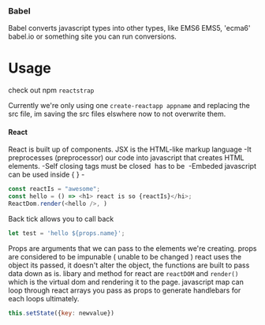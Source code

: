 ### Babel
Babel converts javascript types into other types, like EMS6 EMS5, 'ecma6'
babel.io or something site you can run conversions.
# Usage

check out npm `reactstrap`

Currently we're only using one `create-reactapp appname`
and replacing the src file, im saving the src files elswhere now to not overwrite them. 

#### React 
React is built up of components.
JSX is the HTML-like markup language 
    -It preprocesses (preprocessor) our code into javascript that creates HTML elements. 
    -Self closing tags must be closed <img> has to be <img/>
    -Embeded javascript can be used inside { }
    -
```js
const reactIs = "awesome";
const hello = () => <h1> react is so {reactIs}</hi>;
ReactDom.render(<hello />, )
```

Back tick allows you to call back 

```js
let test = 'hello ${props.name}';
```


Props are arguments that we can pass to the elements we're creating.
props are considered to be impunable ( unable to be changed )
react uses the object its passed, it doesn't alter the object,
the functions are built to pass data down as is. 
libary and method for react are `reactDOM` and `render()`
which is the virtual dom and rendering it to the page. 
javascript map can loop through react arrays you pass as props to generate handlebars for each loops ultimately.

```js
this.setState({key: newvalue})
```



